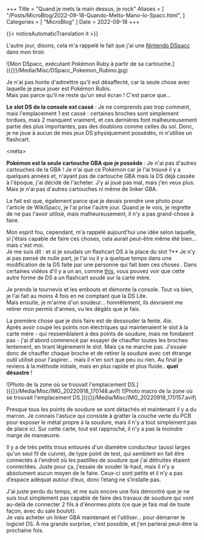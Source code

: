 +++
Title = "Quand je mets la main dessus, je rock"
Aliases = [
  "/Posts/MicroBlog/2022-09-18-Quando-Metto-Mano-Io-Spacc.html",
]
Categories = [ "MicroBlog" ]
Date = 2022-09-18
+++

{{< noticeAutomaticTranslation it >}}



L'autre jour, disons, cela m'a rappelé le fait que j'ai une [Nintendo DSpacc](https://wikispacc.miraheze.org/wiki/DSpacc) dans mon tiroir.

![Mon DSpacc, exécutant Pokémon Ruby à partir de sa cartouche.]({{<assetsRoot >}}/Media/Misc/DSpacc_Pokemon_Rubino.jpg)

Je n'ai pas honte d'admettre qu'il est désaffecté, car la seule chose avec laquelle je peux jouer est Pokémon Rubis.  
Mais pas parce qu’il ne reste qu’un seul écran ! C'est parce que...

**Le slot DS de la console est cassé**
: Je ne comprends pas trop comment, mais l'emplacement 1 est cassé : certaines broches sont simplement tordues, mais 2 manquent vraiment, et ces dernières font malheureusement partie des plus importantes, pas des doublons comme celles du sol. Donc, je ne joue à aucun de mes jeux DS physiquement possédés, ni n'utilise un flashcart.

<méta>

**Pokémon est la seule cartouche GBA que je possède**
: Je n'ai pas d'autres cartouches de la GBA ! Je n'ai que ce Pokémon car je l'ai trouvé il y a quelques années et, n'ayant pas de cartouche GBA mais la DS déjà cassée à l'époque, j'ai décidé de l'acheter. J'y ai joué pas mal, mais j'en veux plus. Mais je n'ai pas d'autres cartouches ni même de linker GBA.

Le fait est que, également parce que je devais prendre une photo pour l'article de WikiSpacc, je l'ai prise l'autre jour. Quand je le vois, je regrette de ne pas l'avoir utilisé, mais malheureusement, il n'y a pas grand-chose à faire.

Mon esprit fou, cependant, m'a rappelé aujourd'hui une idée selon laquelle, si j'étais capable de faire ces choses, cela aurait peut-être même été bien... mais c'est moi.  
Je me suis dit : et si je soudais un flashcart DS à la place du slot ?** Je n'y ai pas pensé de nulle part, je l'ai vu il y a quelque temps dans une modification de la DS faite par une personne qui fait bien ces choses . Dans certaines vidéos d'il y a un an, comme [this](https://invidious.nerdvpn.de/2wxKDzUO23c?t=156), vous pouvez voir que cette autre forme de DS a un flashcart soudé sur la carte mère.

Je prends le tournevis et les embouts et démonte la console. Tout va bien, je l'ai fait au moins 4 fois en ne comptant que la DS Lite.  
Mais ensuite, je m'arme d'un soudeur... honnêtement, ils devraient me retirer mon permis d'armes, vu les dégâts que je fais.

La première chose que je dois faire est de dessouder la fente. _Aie_.  
Après avoir coupé les points non électriques qui maintenaient le slot à la carte mère - qui ressemblaient à des points de soudure, mais ne fondaient pas - j'ai d'abord commencé par essayer de chauffer toutes les broches lentement, en tirant légèrement le slot. Mais ça ne marche pas. J'essaie donc de chauffer chaque broche et de retirer la soudure avec cet étrange outil utilisé pour l'aspirer... mais il n'en sort que peu ou rien. Au final je reviens à la méthode initiale, mais en plus rapide et plus fluide.. **quel désastre** !

<div class="MediaRow2" markdown="1">
![Photo de la zone où se trouvait l'emplacement DS.]({{<assetsRoot >}}/Media/Misc/IMG_20220918_170148.avif)
![Photo macro de la zone où se trouvait l'emplacement DS.]({{<assetsRoot >}}/Media/Misc/IMG_20220918_170157.avif)
</div>

Presque tous les points de soudure se sont détachés et maintenant il y a du marron. Je connais l'astuce qui consiste à gratter la couche verte du PCB pour exposer le métal propre à la soudure, mais il n'y a tout simplement pas de place ici. Sur cette carte, tout est rapproché, il n'y a pas la moindre marge de manœuvre.

Il y a de très petits trous entourés d'un diamètre conducteur (aussi larges qu'un seul fil de cuivre), de type point de test, qui semblent en fait être connectés à l'endroit où les pastilles de soudure que j'ai détruites étaient connectées. Juste pour ça, j'essaie de souder là-haut, mais il n'y a absolument aucun moyen de le faire. Ceux-ci sont petits et il n’y a pas d’espace adéquat autour d’eux, donc l’étang ne s’installe pas.

J'ai juste perdu du temps, et me suis encore une fois démontré que je ne suis tout simplement pas capable de faire des travaux de soudure qui vont au-delà de connecter 2 fils à d'énormes plots (ce que je fais mal de toute façon, avec du sale boulot).  
Je vais acheter un linker GBA maintenant et l'utiliser... pour démarrer le logiciel DS. À ma grande surprise, c'est possible, et j'en parlerai peut-être la prochaine fois.